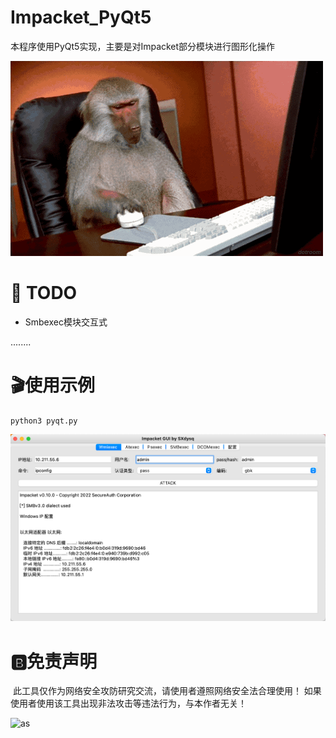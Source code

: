 # Impacket_PyQt5
本程序使用PyQt5实现，主要是对Impacket部分模块进行图形化操作

![houzi](./README/houzi.gif)

# 📝 TODO

- Smbexec模块交互式

........



# 🎬使用示例

`python3 pyqt.py`

![image-20230903180803479](./README/image-20230903180803479.png)



# 🅱️免责声明

​	此工具仅作为网络安全攻防研究交流，请使用者遵照网络安全法合理使用！ 如果使用者使用该工具出现非法攻击等违法行为，与本作者无关！




![as](https://starchart.cc/savior-only/Impacket_PyQt5.svg)
